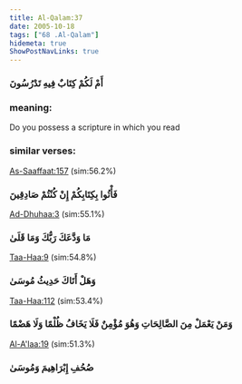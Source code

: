 ```yaml
---
title: Al-Qalam:37
date: 2005-10-18
tags: ["68 .Al-Qalam"]
hidemeta: true 
ShowPostNavLinks: true 
---
```

### أَمْ لَكُمْ كِتَابٌ فِيهِ تَدْرُسُونَ
### meaning: 
Do you possess a scripture in which you read
### similar verses: 

[As-Saaffaat:157](/37/157) (sim:56.2%)

### فَأْتُوا بِكِتَابِكُمْ إِنْ كُنْتُمْ صَادِقِينَ

[Ad-Dhuhaa:3](/93/3) (sim:55.1%)

### مَا وَدَّعَكَ رَبُّكَ وَمَا قَلَىٰ

[Taa-Haa:9](/20/9) (sim:54.8%)

### وَهَلْ أَتَاكَ حَدِيثُ مُوسَىٰ

[Taa-Haa:112](/20/112) (sim:53.4%)

### وَمَنْ يَعْمَلْ مِنَ الصَّالِحَاتِ وَهُوَ مُؤْمِنٌ فَلَا يَخَافُ ظُلْمًا وَلَا هَضْمًا

[Al-A'laa:19](/87/19) (sim:51.3%)

### صُحُفِ إِبْرَاهِيمَ وَمُوسَىٰ
